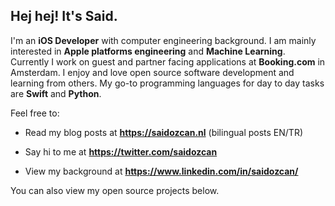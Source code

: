 ## Hej hej! It's Said.

I'm an **iOS Developer** with computer engineering background. I am mainly interested in **Apple platforms engineering** and **Machine Learning**. Currently I work on guest and partner facing applications at **Booking.com** in Amsterdam. I enjoy and love open source software development and learning from others. My go-to programming languages for day to day tasks are **Swift** and **Python**.



Feel free to:

- Read my blog posts at **https://saidozcan.nl** (bilingual posts EN/TR)

- Say hi to me at **https://twitter.com/saidozcan**

- View my background at **https://www.linkedin.com/in/saidozcan/**

You can also view my open source projects below.


